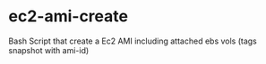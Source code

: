 # ec2-ami-create
Bash Script that create a Ec2 AMI including attached ebs vols (tags snapshot with ami-id)

